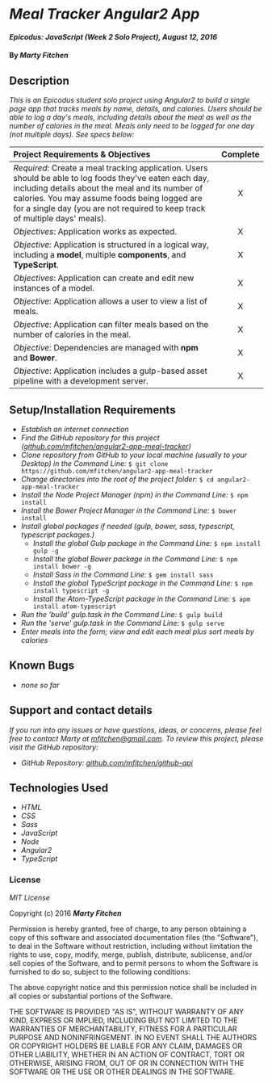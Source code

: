 # _Meal Tracker Angular2 App_

#### _Epicodus: JavaScript (Week 2 Solo Project), August 12, 2016_

#### By _**Marty Fitchen**_

## Description

_This is an Epicodus student solo project using Angular2 to build a single page app that tracks meals by name, details, and calories. Users should be able to log a day's meals, including details about the meal as well as the number of calories in the meal. Meals only need to be logged for one day (not multiple days). See specs below:_

Project Requirements & Objectives  | Complete
:------------- | :-------------: |
*Required*: Create a meal tracking application. Users should be able to log foods they've eaten each day, including details about the meal and its number of calories. You may assume foods being logged are for a single day (you are not required to keep track of multiple days' meals). | X
*Objectives*: Application works as expected. | X
*Objective*: Application is structured in a logical way, including a **model**, multiple **components**, and **TypeScript**. | X
*Objectives*: Application can create and edit new instances of a model. | X
*Objective*: Application allows a user to view a list of meals. | X
*Objective*: Application can filter meals based on the number of calories in the meal. | X
*Objective*: Dependencies are managed with **npm** and **Bower**. | X
*Objective*: Application includes a gulp-based asset pipeline with a development server. | X

## Setup/Installation Requirements

* _Establish an internet connection_
* _Find the GitHub repository for this project (<a href="https://github.com/mfitchen/angular2-app-meal-tracker">github.com/mfitchen/angular2-app-meal-tracker</a>)_
* _Clone repository from GitHub to your local machine (usually to your Desktop) in the Command Line:_ ``$ git clone https://github.com/mfitchen/angular2-app-meal-tracker``
* _Change directories into the root of the project folder:_ ``$ cd angular2-app-meal-tracker``
* _Install the Node Project Manager (npm) in the Command Line:_ ``$ npm install``
* _Install the Bower Project Manager in the Command Line:_ ``$ bower install``
* _Install global packages if needed (gulp, bower, sass, typescript, typescript packages.)_
  - _Install the global Gulp package in the Command Line:_ ``$ npm install gulp -g``
  - _Install the global Bower package in the Command Line:_ ``$ npm install bower -g``
  - _Install Sass in the Command Line:_ ``$ gem install sass``
  - _Install the global TypeScript package in the Command Line:_ ``$ npm install typescript -g``
  - _Install the Atom-TypeScript package in the Command Line:_ ``$ apm install atom-typescript``
* _Run the 'build' gulp.task in the Command Line:_ ``$ gulp build``
* _Run the 'serve' gulp.task in the Command Line:_ ``$ gulp serve``
* _Enter meals into the form; view and edit each meal plus sort meals by calories_

## Known Bugs

* _none so far_

## Support and contact details

_If you run into any issues or have questions, ideas, or concerns, please feel free to contact Marty at <a href="mailto:mfitchen@gmail.com">mfitchen@gmail.com</a>._
_To review this project, please visit the GitHub repository:_

* _GitHub Repository: <a href="https://github.com/mfitchen/github-api">github.com/mfitchen/github-api</a>_

## Technologies Used

* _HTML_
* _CSS_
* _Sass_
* _JavaScript_
* _Node_
* _Angular2_
* _TypeScript_

### License

*MIT License*

Copyright (c) 2016 **_Marty Fitchen_**

Permission is hereby granted, free of charge, to any person obtaining a copy of this software and associated documentation files (the "Software"), to deal in the Software without restriction, including without limitation the rights to use, copy, modify, merge, publish, distribute, sublicense, and/or sell copies of the Software, and to permit persons to whom the Software is furnished to do so, subject to the following conditions:

The above copyright notice and this permission notice shall be included in all copies or substantial portions of the Software.

THE SOFTWARE IS PROVIDED "AS IS", WITHOUT WARRANTY OF ANY KIND, EXPRESS OR IMPLIED, INCLUDING BUT NOT LIMITED TO THE WARRANTIES OF MERCHANTABILITY, FITNESS FOR A PARTICULAR PURPOSE AND NONINFRINGEMENT. IN NO EVENT SHALL THE AUTHORS OR COPYRIGHT HOLDERS BE LIABLE FOR ANY CLAIM, DAMAGES OR OTHER LIABILITY, WHETHER IN AN ACTION OF CONTRACT, TORT OR OTHERWISE, ARISING FROM, OUT OF OR IN CONNECTION WITH THE SOFTWARE OR THE USE OR OTHER DEALINGS IN THE SOFTWARE.
